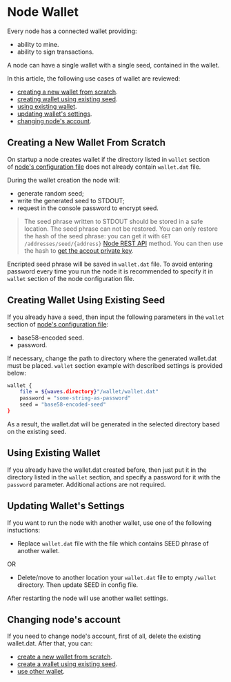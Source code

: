 # Node Wallet

Every node has a connected wallet providing:

* ability to mine.
* ability to sign transactions.

A node can have a single wallet with a single seed, contained in the wallet.

In this article, the following use cases of wallet are reviewed:

* [creating a new wallet from scratch](#new).
* [creating wallet using existing seed](#existing-seed).
* [using existing wallet](#existing-wallet).
* [updating wallet's settings](#wallet-settings).
* [changing node's account](#re-create).

## Creating a New Wallet From Scratch <a id="new"></a>

On startup a node creates wallet if the directory listed in `wallet` section of [node's configuration file](https://github.com/wavesplatform/Waves/blob/master/node/src/main/resources/application.conf) does not already contain `wallet.dat` file.

During the wallet creation the node will:

* generate random seed;
* write the generated seed to STDOUT;
* request in the console password to encrypt seed.

> The seed phrase written to STDOUT should be stored in a safe location. The seed phrase can not be restored. You can only restore the hash of the seed phrase: you can get it with `GET /addresses/seed/{address}` [Node REST API](/en/waves-node/node-api/) method. You can then use the hash to [get the accout private key](/en/blockchain/waves-protocol/cryptographic-practical-details).

Encripted seed phrase will be saved in `wallet.dat` file. To avoid entering password every time you run the node it is recommended to specify it in `wallet` section of the node configuration file.

## Creating Wallet Using Existing Seed <a id="existing-seed"></a>

If you already have a seed, then input the following parameters in the `wallet` section of [node's configuration file](https://github.com/wavesplatform/Waves/blob/master/node/src/main/resources/application.conf):

* base58-encoded seed.
* password.

If necessary, change the path to directory where the generated wallet.dat must be placed. `wallet` section example with described settings is provided below:

```bash
wallet {
    file = ${waves.directory}"/wallet/wallet.dat"
    password = "some-string-as-password"
    seed = "base58-encoded-seed"
}
```

As a result, the wallet.dat will be generated in the selected directory based on the existing seed.

## Using Existing Wallet <a id="existing-wallet"></a>

If you already have the wallet.dat created before, then just put it in the directory listed in the `wallet` section, and specify a password for it with the `password` parameter. Additional actions are not required.

## Updating Wallet's Settings <a id="wallet-settings"></a>

If you want to run the node with another wallet, use one of the following instuctions:

* Replace `wallet.dat` file with the file which contains SEED phrase of another wallet.

OR

* Delete/move to another location your `wallet.dat` file to empty `/wallet` directory. Then update SEED in config file.

After restarting the node will use another wallet settings.

## Changing node's account <a id="re-create"></a>

If you need to change node's account, first of all, delete the existing wallet.dat. After that, you can:

* [create a new wallet from scratch](#new).
* [create a wallet using existing seed](#existing-seed).
* [use other wallet](#existing-wallet).
